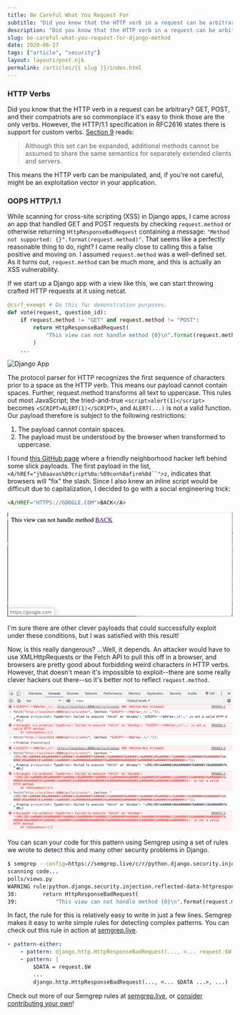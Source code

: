 ```yaml
---
title: Be Careful What You Request For
subtitle: "Did you know that the HTTP verb in a request can be arbitrary?"
description: "Did you know that the HTTP verb in a request can be arbitrary?"
slug: be-careful-what-you-request-for-django-method
date: 2020-06-27
tags: ["article", "security"]
layout: layouts/post.njk
permalink: /articles/{{ slug }}/index.html
---
```


### HTTP Verbs

Did you know that the HTTP verb in a request can be arbitrary? GET, POST, and their compatriots are so commonplace it's easy to think those are the only verbs. However, the HTTP/1.1 specification in RFC2616 states there is support for custom verbs. [Section 9](https://tools.ietf.org/html/rfc2616#section-9) reads:

> Although this set can be expanded, additional methods cannot be assumed to share the same semantics for separately extended clients and servers.

This means the HTTP verb can be manipulated, and, if you're not careful, might be an exploitation vector in your application.

### OOPS HTTP/1.1

While scanning for cross-site scripting (XSS) in Django apps, I came across an app that handled GET and POST requests by checking `request.method` or otherwise returning `HttpResponseBadRequest` containing a message: `"Method not supported: {}".format(request.method)"`. That seems like a perfectly reasonable thing to do, right? I came really close to calling this a false positive and moving on. I assumed `request.method` was a well-defined set. As it turns out, `request.method` can be much more, and this is actually an XSS vulnerability.

If we start up a Django app with a view like this, we can start throwing crafted HTTP requests at it using netcat.

```python
@csrf_exempt # Do this for demonstration purposes.
def vote(request, question_id):
    if request.method != "GET" and request.method != "POST":
        return HttpResponseBadRequest(
            "This view can not handle method {0}\n".format(request.method), status=405
        )
    ...
```

![Django App](/static/img/posts/articles/django-methods-arbitrary-http-verbs.gif)

The protocol parser for HTTP recognizes the first sequence of characters prior to a space as the HTTP verb. This means our payload cannot contain spaces. Further, request.method transforms all text to uppercase. This rules out most JavaScript; the tried-and-true `<script>alert(1)</script>` becomes `<SCRIPT>ALERT(1)</SCRIPT>`, and `ALERT(...)` is not a valid function. Our payload therefore is subject to the following restrictions:

1. The payload cannot contain spaces.
2. The payload must be understood by the browser when transformed to uppercase.

I found [this GitHub page](https://github.com/s0md3v/AwesomeXSS#awesome-payloads) where a friendly neighborhood hacker left behind some slick payloads. The first payload in the list, ` <A/hREf="j%0aavas%09cript%0a:%09con%0afirm%0d``">z `, indicates that browsers will "fix" the slash. Since I also knew an inline script would be difficult due to capitalization, I decided to go with a social engineering trick:

```html
<A/HREF="HTTPS://GOOGLE.COM">BACK</A>
```

![Gog View](/static/img/posts/articles/django-methods-error-page-with-exploit.png)

I'm sure there are other clever payloads that could successfully exploit under these conditions, but I was satisfied with this result!

Now, is this really dangerous? ...Well, it depends. An attacker would have to use XMLHttpRequests or the Fetch API to pull this off in a browser, and browsers are pretty good about forbidding weird characters in HTTP verbs. However, that doesn't mean it's impossible to exploit--there are some really clever hackers out there--so it's better not to reflect `request.method`.

![Dev View](/static/img/posts/articles/django-methods-chrome-rejects-http-verbs.png)

You can scan your code for this pattern using Semgrep using a set of rules we wrote to detect this and many other security problems in Django.

```bash
$ semgrep --config=https://semgrep.live/c/r/python.django.security.injection
scanning code...
polls/views.py
WARNING rule:python.django.security.injection.reflected-data-httpresponsebadrequest.reflected-data-httpresponsebadrequest: Found request data reflected into HttpResponseBadRequest. This could be vulnerable to XSS. Ensure the request data is properly escaped or sanitzed.
38:        return HttpResponseBadRequest(
39:            "This view can not handle method {0}\n".format(request.method), status=405
```

In fact, the rule for this is relatively easy to write in just a few lines. Semgrep makes it easy to write simple rules for detecting complex patterns. You can check out this rule in action at [semgrep.live](https://semgrep.live/oq09).

```yaml
- pattern-either:
    - pattern: django.http.HttpResponseBadRequest(..., <... request.$W ...>, ...)
    - pattern: |
        $DATA = request.$W
        ...
        django.http.HttpResponseBadRequest(..., <... $DATA ...>, ...)
```

Check out more of our Semgrep rules at [semgrep.live](https://semgrep.live/r/), or [consider contributing your own](https://github.com/returntocorp/semgrep-rules)!
